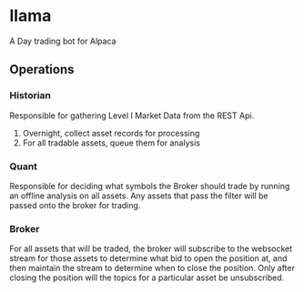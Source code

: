 # llama

A Day trading bot for Alpaca

## Operations

### Historian
Responsible for gathering Level I Market Data from the REST Api.
1. Overnight, collect asset records for processing
2. For all tradable assets, queue them for analysis


### Quant
Responsible for deciding what symbols the Broker should trade by running an offline analysis on all assets.  Any assets that pass the filter will be passed onto the broker for trading.

### Broker
For all assets that will be traded, the broker will subscribe to the websocket stream for those assets to determine what bid to open the position at, and then maintain the stream to determine when to close the position.  Only after closing the position will the topics for a particular asset be unsubscribed.